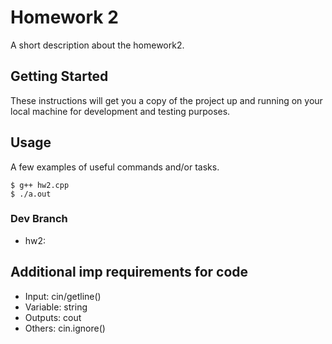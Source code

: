 # Homework 2

A short description about the homework2.

## Getting Started

These instructions will get you a copy of the project up and running on your local machine for development and testing purposes. 



## Usage

A few examples of useful commands and/or tasks.

```
$ g++ hw2.cpp
$ ./a.out
```



### Dev Branch

* hw2:


## Additional imp  requirements for code

* Input: cin/getline()
* Variable: string
* Outputs: cout
* Others: cin.ignore()